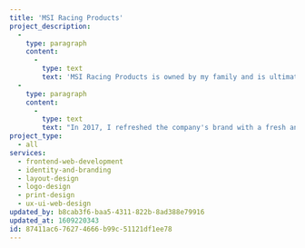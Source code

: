 ```yaml
---
title: 'MSI Racing Products'
project_description:
  -
    type: paragraph
    content:
      -
        type: text
        text: 'MSI Racing Products is owned by my family and is ultimately the catalyst for my career in both graphic design and web development. In the early 2000s, my father asked me to put together a rudimentary logo for the family business and asked me to sit with a web developer he had hired to build the company''s first website. His goal was to have me learn how to manage that new site. That original website is long gone yet I still manage their latest iteration.'
  -
    type: paragraph
    content:
      -
        type: text
        text: "In 2017, I refreshed the company's brand with a fresh and modern logo that echoes that design I put together as a kid in 2002. I've applied that new brand to packaging and various print and advertising materials.\_"
project_type:
  - all
services:
  - frontend-web-development
  - identity-and-branding
  - layout-design
  - logo-design
  - print-design
  - ux-ui-web-design
updated_by: b8cab3f6-baa5-4311-822b-8ad388e79916
updated_at: 1609220343
id: 87411ac6-7627-4666-b99c-51121df1ee78
---
```

